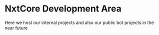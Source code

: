# NxtCore Development Area
Here we host our internal projects and also our public bot projects in the near future
